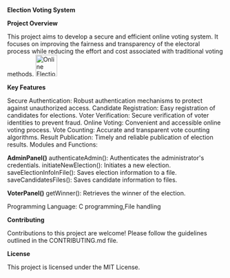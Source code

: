 **Election Voting System**

**Project Overview**

This project aims to develop a secure and efficient online voting system. It focuses on improving the fairness and transparency of the electoral process while reducing the effort and cost associated with traditional voting methods.
<img src="https://img.olhardigital.com.br/wp-content/uploads/2020/11/20201116103408-scaled.jpg" alt="Online Election Voting System" style="width: auto; height: 50px;"/>

**Key Features**

Secure Authentication: Robust authentication mechanisms to protect against unauthorized access.
Candidate Registration: Easy registration of candidates for elections.
Voter Verification: Secure verification of voter identities to prevent fraud.
Online Voting: Convenient and accessible online voting process.
Vote Counting: Accurate and transparent vote counting algorithms.
Result Publication: Timely and reliable publication of election results.
Modules and Functions:

**AdminPanel()**
authenticateAdmin(): Authenticates the administrator's credentials.
initiateNewElection(): Initiates a new election.
saveElectionInfoInFile(): Saves election information to a file.
saveCandidatesFiles(): Saves candidate information to files.

**VoterPanel()**
getWinner(): Retrieves the winner of the election.

Programming Language: C programming,File handling

**Contributing**

Contributions to this project are welcome! Please follow the guidelines outlined in the CONTRIBUTING.md file.

**License**

This project is licensed under the MIT License.   
